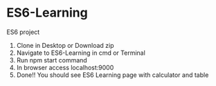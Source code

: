 # ES6-Learning
ES6 project

1. Clone in Desktop or Download zip
2. Navigate to ES6-Learning in cmd or Terminal
3. Run npm start command
4. In browser access localhost:9000
5. Done!! You should see ES6 Learning page with calculator and table
